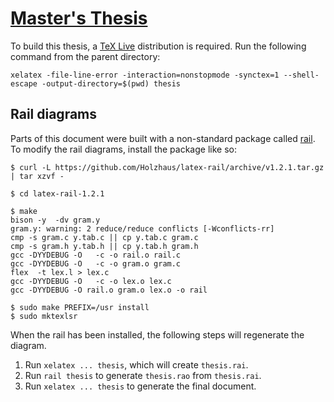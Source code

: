 # [Master's Thesis](thesis.pdf)

To build this thesis, a [TeX Live](https://www.latex-project.org/get/) distribution is required.
Run the following command from the parent directory:

```
xelatex -file-line-error -interaction=nonstopmode -synctex=1 --shell-escape -output-directory=$(pwd) thesis
```

## Rail diagrams

Parts of this document were built with a non-standard package called [rail](https://ctan.org/pkg/rail). To modify the rail diagrams, install the package like so:

```
$ curl -L https://github.com/Holzhaus/latex-rail/archive/v1.2.1.tar.gz | tar xzvf -

$ cd latex-rail-1.2.1

$ make
bison -y  -dv gram.y
gram.y: warning: 2 reduce/reduce conflicts [-Wconflicts-rr]
cmp -s gram.c y.tab.c || cp y.tab.c gram.c
cmp -s gram.h y.tab.h || cp y.tab.h gram.h
gcc -DYYDEBUG -O   -c -o rail.o rail.c
gcc -DYYDEBUG -O   -c -o gram.o gram.c
flex  -t lex.l > lex.c
gcc -DYYDEBUG -O   -c -o lex.o lex.c
gcc -DYYDEBUG -O rail.o gram.o lex.o -o rail

$ sudo make PREFIX=/usr install
$ sudo mktexlsr
```

When the rail has been installed, the following steps will regenerate the diagram.

1. Run `xelatex ... thesis`, which will create `thesis.rai`.
2. Run `rail thesis` to generate `thesis.rao` from `thesis.rai`.
3. Run `xelatex ... thesis` to generate the final document.
